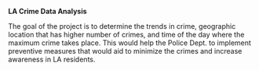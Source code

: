 **LA Crime Data Analysis**

The goal of the project is to determine the trends in crime, geographic location that has higher number of crimes, and time of the day where the maximum crime takes place. This would help the Police Dept. to implement preventive measures that would aid to minimize the crimes and increase awareness in LA residents.

